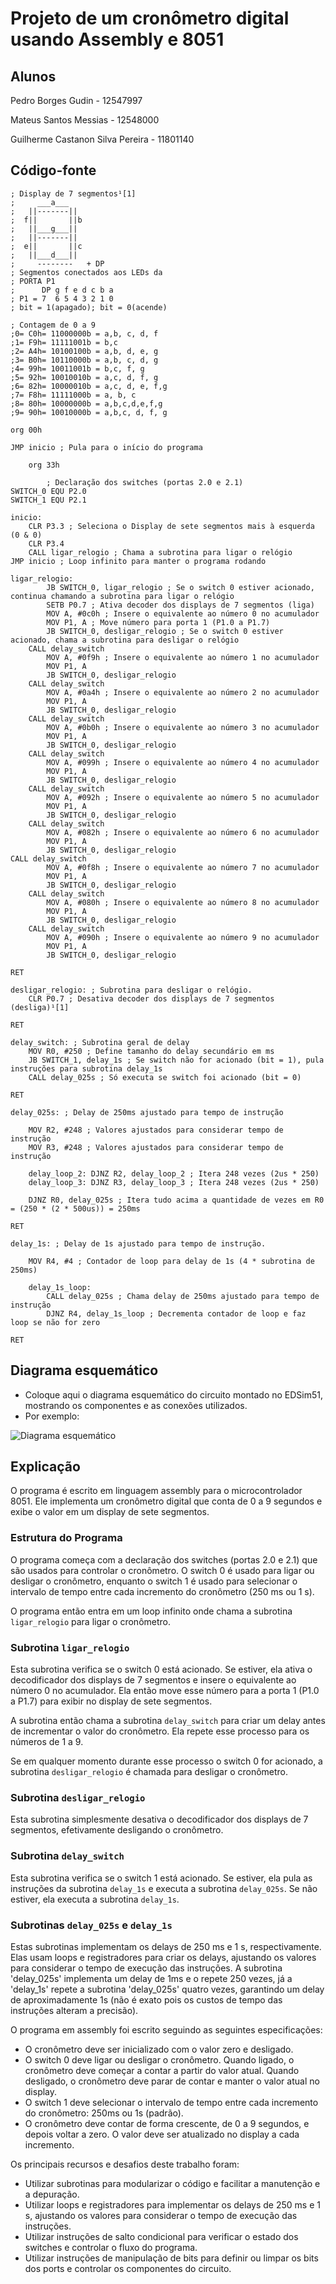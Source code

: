 # Projeto de um cronômetro digital usando Assembly e 8051

## Alunos

Pedro Borges Gudin - 12547997

Mateus Santos Messias - 12548000

Guilherme Castanon Silva Pereira - 11801140

## Código-fonte

```assembly
; Display de 7 segmentos¹[1]
;     ___a___
;   ||-------||
;  f||       ||b
;   ||___g___||
;   ||-------||
;  e||       ||c
;   ||___d___||
;     --------   + DP
; Segmentos conectados aos LEDs da
; PORTA P1
;      DP g f e d c b a
; P1 = 7  6 5 4 3 2 1 0  
; bit = 1(apagado); bit = 0(acende)

; Contagem de 0 a 9
;0= C0h= 11000000b = a,b, c, d, f
;1= F9h= 11111001b = b,c
;2= A4h= 10100100b = a,b, d, e, g
;3= B0h= 10110000b = a,b, c, d, g
;4= 99h= 10011001b = b,c, f, g 
;5= 92h= 10010010b = a,c, d, f, g
;6= 82h= 10000010b = a,c, d, e, f,g
;7= F8h= 11111000b = a, b, c
;8= 80h= 10000000b = a,b,c,d,e,f,g
;9= 90h= 10010000b = a,b,c, d, f, g

org 00h

JMP inicio ; Pula para o início do programa

	org 33h

		; Declaração dos switches (portas 2.0 e 2.1)
SWITCH_0 EQU P2.0
SWITCH_1 EQU P2.1

inicio:
	CLR P3.3 ; Seleciona o Display de sete segmentos mais à esquerda (0 & 0)
	CLR P3.4
	CALL ligar_relogio ; Chama a subrotina para ligar o relógio
JMP inicio ; Loop infinito para manter o programa rodando

ligar_relogio:
		JB SWITCH_0, ligar_relogio ; Se o switch 0 estiver acionado, continua chamando a subrotina para ligar o relógio
		SETB P0.7 ; Ativa decoder dos displays de 7 segmentos (liga)
		MOV A, #0c0h ; Insere o equivalente ao número 0 no acumulador
		MOV P1, A ; Move número para porta 1 (P1.0 a P1.7)
		JB SWITCH_0, desligar_relogio ; Se o switch 0 estiver acionado, chama a subrotina para desligar o relógio
	CALL delay_switch
		MOV A, #0f9h ; Insere o equivalente ao número 1 no acumulador
		MOV P1, A
		JB SWITCH_0, desligar_relogio 
	CALL delay_switch
		MOV A, #0a4h ; Insere o equivalente ao número 2 no acumulador
		MOV P1, A
		JB SWITCH_0, desligar_relogio 
	CALL delay_switch
		MOV A, #0b0h ; Insere o equivalente ao número 3 no acumulador
		MOV P1, A
		JB SWITCH_0, desligar_relogio 
	CALL delay_switch
		MOV A, #099h ; Insere o equivalente ao número 4 no acumulador
		MOV P1, A
		JB SWITCH_0, desligar_relogio 
	CALL delay_switch
		MOV A, #092h ; Insere o equivalente ao número 5 no acumulador
		MOV P1, A
		JB SWITCH_0, desligar_relogio 
	CALL delay_switch
		MOV A, #082h ; Insere o equivalente ao número 6 no acumulador
		MOV P1, A
		JB SWITCH_0, desligar_relogio 
CALL delay_switch
		MOV A, #0f8h ; Insere o equivalente ao número 7 no acumulador
		MOV P1, A
		JB SWITCH_0, desligar_relogio 
	CALL delay_switch
		MOV A, #080h ; Insere o equivalente ao número 8 no acumulador
		MOV P1, A
		JB SWITCH_0, desligar_relogio 
	CALL delay_switch
		MOV A, #090h ; Insere o equivalente ao número 9 no acumulador
		MOV P1, A
		JB SWITCH_0, desligar_relogio 

RET

desligar_relogio: ; Subrotina para desligar o relógio.
    CLR P0.7 ; Desativa decoder dos displays de 7 segmentos (desliga)¹[1]

RET

delay_switch: ; Subrotina geral de delay
    MOV R0, #250 ; Define tamanho do delay secundário em ms
    JB SWITCH_1, delay_1s ; Se switch não for acionado (bit = 1), pula instruções para subrotina delay_1s
    CALL delay_025s ; Só executa se switch foi acionado (bit = 0)

RET

delay_025s: ; Delay de 250ms ajustado para tempo de instrução

    MOV R2, #248 ; Valores ajustados para considerar tempo de instrução
    MOV R3, #248 ; Valores ajustados para considerar tempo de instrução

    delay_loop_2: DJNZ R2, delay_loop_2 ; Itera 248 vezes (2us * 250)
    delay_loop_3: DJNZ R3, delay_loop_3 ; Itera 248 vezes (2us * 250)

    DJNZ R0, delay_025s ; Itera tudo acima a quantidade de vezes em R0 = (250 * (2 * 500us)) = 250ms

RET

delay_1s: ; Delay de 1s ajustado para tempo de instrução.

    MOV R4, #4 ; Contador de loop para delay de 1s (4 * subrotina de 250ms)

    delay_1s_loop:
        CALL delay_025s ; Chama delay de 250ms ajustado para tempo de instrução
        DJNZ R4, delay_1s_loop ; Decrementa contador de loop e faz loop se não for zero

RET
```

## Diagrama esquemático

- Coloque aqui o diagrama esquemático do circuito montado no EDSim51, mostrando os componentes e as conexões utilizados.
- Por exemplo:

![Diagrama esquemático](diagrama.png)

## Explicação

O programa é escrito em linguagem assembly para o microcontrolador 8051. Ele implementa um cronômetro digital que conta de 0 a 9 segundos e exibe o valor em um display de sete segmentos.

### Estrutura do Programa

O programa começa com a declaração dos switches (portas 2.0 e 2.1) que são usados para controlar o cronômetro. O switch 0 é usado para ligar ou desligar o cronômetro, enquanto o switch 1 é usado para selecionar o intervalo de tempo entre cada incremento do cronômetro (250 ms ou 1 s).

O programa então entra em um loop infinito onde chama a subrotina `ligar_relogio` para ligar o cronômetro.

### Subrotina `ligar_relogio`

Esta subrotina verifica se o switch 0 está acionado. Se estiver, ela ativa o decodificador dos displays de 7 segmentos e insere o equivalente ao número 0 no acumulador. Ela então move esse número para a porta 1 (P1.0 a P1.7) para exibir no display de sete segmentos.

A subrotina então chama a subrotina `delay_switch` para criar um delay antes de incrementar o valor do cronômetro. Ela repete esse processo para os números de 1 a 9.

Se em qualquer momento durante esse processo o switch 0 for acionado, a subrotina `desligar_relogio` é chamada para desligar o cronômetro.

### Subrotina `desligar_relogio`

Esta subrotina simplesmente desativa o decodificador dos displays de 7 segmentos, efetivamente desligando o cronômetro.

### Subrotina `delay_switch`

Esta subrotina verifica se o switch 1 está acionado. Se estiver, ela pula as instruções da subrotina `delay_1s` e executa a subrotina `delay_025s`. Se não estiver, ela executa a subrotina `delay_1s`.

### Subrotinas `delay_025s` e `delay_1s`

Estas subrotinas implementam os delays de 250 ms e 1 s, respectivamente. Elas usam loops e registradores para criar os delays, ajustando os valores para considerar o tempo de execução das instruções.
A subrotina 'delay_025s' implementa um delay de 1ms e o repete 250 vezes, já a 'delay_1s' repete a subrotina 'delay_025s' quatro vezes, garantindo um delay de aproximadamente 1s (não é exato pois os custos de tempo das instruções alteram a precisão).

O programa em assembly foi escrito seguindo as seguintes especificações:

- O cronômetro deve ser inicializado com o valor zero e desligado.
- O switch 0 deve ligar ou desligar o cronômetro. Quando ligado, o cronômetro deve começar a contar a partir do valor atual. Quando desligado, o cronômetro deve parar de contar e manter o valor atual no display.
- O switch 1 deve selecionar o intervalo de tempo entre cada incremento do cronômetro: 250ms ou 1s (padrão).
- O cronômetro deve contar de forma crescente, de 0 a 9 segundos, e depois voltar a zero. O valor deve ser atualizado no display a cada incremento.

Os principais recursos e desafios deste trabalho foram:

- Utilizar subrotinas para modularizar o código e facilitar a manutenção e a depuração.
- Utilizar loops e registradores para implementar os delays de 250 ms e 1 s, ajustando os valores para considerar o tempo de execução das instruções.
- Utilizar instruções de salto condicional para verificar o estado dos switches e controlar o fluxo do programa.
- Utilizar instruções de manipulação de bits para definir ou limpar os bits dos ports e controlar os componentes do circuito.
